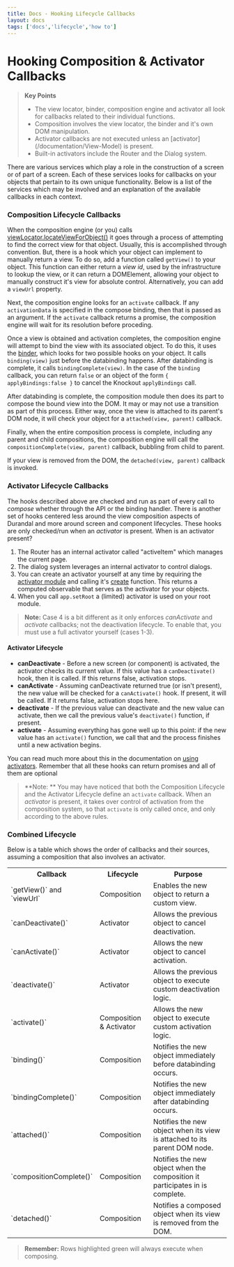 ```yaml
---
title: Docs - Hooking Lifecycle Callbacks
layout: docs
tags: ['docs','lifecycle','how to']
---
```

# Hooking Composition &amp; Activator Callbacks
#### 

<blockquote>
  <strong>Key Points</strong>
  <ul>
    <li>The view locator, binder, composition engine and activator all look for callbacks related to their individual functions.</li>
    <li>Composition involves the view locator, the binder and it's own DOM manipulation.</li>
    <li>Activator callbacks are not executed unless an [activator](/documentation/View-Model) is present.</li>
    <li>Built-in activators include the Router and the Dialog system.</li>
  </ul>
</blockquote>

There are various services which play a role in the construction of a screen or of part of a screen. 
Each of these services looks for callbacks on your objects that pertain to its own unique functionality.
Below is a list of the services which may be involved and an explanation of the available callbacks in each context.

### Composition Lifecycle Callbacks

When the composition engine (or you) calls [viewLocator.locateViewForObject()](/documentation/api#module/viewLocator/method/locateViewForObject) it goes through a process of attempting to find the correct view for that object.
Usually, this is accomplished through convention. But, there is a hook which your object can implement to manually return a view.
To do so, add a function called `getView()` to your object. This function can either return a _view id_, used by the infrastructure to lookup the view, 
or it can return a DOMElement, allowing your object to manually construct it's view for absolute control. Alternatively, you can add a `viewUrl` property.

Next, the composition engine looks for an `activate` callback. If any `activationData` is specified in the compose binding, then that is passed as an argument. If the `activate` callback returns a promise, the composition engine will wait for its resolution before proceding.

Once a view is obtained and activation completes, the composition engine will attempt to bind the view with its associated object. 
To do this, it uses the [binder](/documentation/api#module/binder), which looks for two possible hooks on your object. It calls `binding(view)` just before the databinding happens.
After databinding is complete, it calls `bindingComplete(view)`. In the case of the `binding` callback, you can return `false` or an object of the form `{ applyBindings:false }` to cancel the Knockout `applyBindings` call.

After databinding is complete, the composition module then does its part to compose the bound view into the DOM.
It may or may not use a transition as part of this process. Either way, once the view is attached to its parent's DOM node, it will check your object for a `attached(view, parent)` callback.

Finally, when the entire composition process is complete, including any parent and child compositions, the composition engine will call the `compositionComplete(view, parent)` callback, bubbling from child to parent.

If your view is removed from the DOM, the `detached(view, parent)` callback is invoked.

### Activator Lifecycle Callbacks

The hooks described above are checked and run as part of every call to _compose_ whether through the API or the binding handler.
There is another set of hooks centered less around the view composition aspects of Durandal and more around screen and component lifecycles.
These hooks are only checked/run when an _activator_ is present. When is an activator present?

1. The Router has an internal activator called "activeItem" which manages the current page.
2. The dialog system leverages an internal activator to control dialogs.
3. You can create an activator yourself at any time by requiring the [activator module](/documentation/api#module/activator) and calling it's [create](/documentation/api#module/activator/method/create) function.
This returns a computed observable that serves as the activator for your objects.
4. When you call `app.setRoot` a (limited) activator is used on your root module.

> **Note:** Case 4 is a bit different as it only enforces _canActivate_ and _activate_ callbacks; not the deactivation lifecycle. To enable that, you must use a full activator yourself (cases 1-3).

#### Activator Lifecycle

* **canDeactivate** - Before a new screen (or component) is activated, the activator checks its current value.
If this value has a `canDeactivate()` hook, then it is called. If this returns false, activation stops.
* **canActivate** - Assuming canDeactivate returned true (or isn't present), the new value will be checked for a `canActivate()` hook.
If present, it will be called. If it returns false, activation stops here.
* **deactivate** - If the previous value can deactivate and the new value can activate, then we call the previous value's `deactivate()` function, if present.
* **activate** - Assuming everything has gone well up to this point: if the new value has an `activate()` function, we call that and the process finishes until a new activation begins.

You can read much more about this in the documentation on [using activators](/documentation/Using-Activators). Remember that all these hooks can return promises and all of them are optional

>**Note: ** You may have noticed that both the Composition Lifecycle and the Activator Lifecycle define an `activate` callback. When an _activator_ is present, it takes over control of activation from the composition system, so that `activate` is only called once, and only according to the above rules.

### Combined Lifecycle

Below is a table which shows the order of callbacks and their sources, assuming a composition that also involves an activator.

<table class="table table-bordered">
  <tr>
    <th>Callback</th>
    <th>Lifecycle</th>
    <th>Purpose</th>
  </tr>

  <tr class="success">
    <td class="success">`getView()` and `viewUrl`</td>
    <td>Composition</td>
    <td>Enables the new object to return a custom view.</td>
  </tr>

  <tr>
    <td>`canDeactivate()`</td>
    <td>Activator</td>
    <td>Allows the previous object to cancel deactivation.</td>
  </tr>

  <tr>
    <td>`canActivate()`</td>
    <td>Activator</td>
    <td>Allows the new object to cancel activation.</td>
  </tr>

  <tr>
    <td>`deactivate()`</td>
    <td>Activator</td>
    <td>Allows the previous object to execute custom deactivation logic.</td>
  </tr>

  <tr class="success">
    <td>`activate()`</td>
    <td>Composition &amp; Activator</td>
    <td>Allows the new object to execute custom activation logic.</td>
  </tr>

  <tr class="success">
    <td>`binding()`</td>
    <td>Composition</td>
    <td>Notifies the new object immediately before databinding occurs.</td>
  </tr>

  <tr class="success">
    <td>`bindingComplete()`</td>
    <td>Composition</td>
    <td>Notifies the new object immediately after databinding occurs.</td>
  </tr>

  <tr class="success">
    <td>`attached()`</td>
    <td>Composition</td>
    <td>Notifies the new object when its view is attached to its parent DOM node.</td>
  </tr>

  <tr class="success">
    <td>`compositionComplete()`</td>
    <td>Composition</td>
    <td>Notifies the new object when the composition it participates in is complete.</td>
  </tr>

  <tr class="success">
    <td>`detached()`</td>
    <td>Composition</td>
    <td>Notifies a composed object when its view is removed from the DOM.</td>
  </tr>
</table>

> **Remember:** Rows highlighted green will always execute when composing.